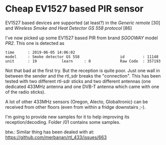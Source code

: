 # Cheap EV1527 based PIR sensor

EV1527 based devices are supported (at least?) in the _Generic remote_ [30] and _Wireless Smoke and Heat Detector GS 558 protocol_ [86]

I've now picked up some EV1527 based PIR from brand _SGOOWAY_ model _PR2_. This one is detected as 

```
time      : 2019-06-05 14:06:02
model     : Smoke detector GS 558                  id        : 11148
unit      : 19           learn     : 0             Raw Code  : 357193

```

Not that bad at the first try. But the reception is quite poor. Just one wall in between the sender and the rtl_sdr breaks the "connection".
This has been tested with two different rtl-sdr sticks and two different antennas (one dedicated 433MHz antenna and one DVB-T antenna which came with one of the radio sticks).

A lot of other 433MHz sensors (Oregon, Alecto, Globaltronic) can be received from other floors (even from within a fridge downstairs ;-).

I'm going to provide new samples for it to help improving its reception/decoding.
Folder /01 contains some samples.

btw.: Similar thing has been dealed with at:
https://github.com/merbanan/rtl_433/issues/663
